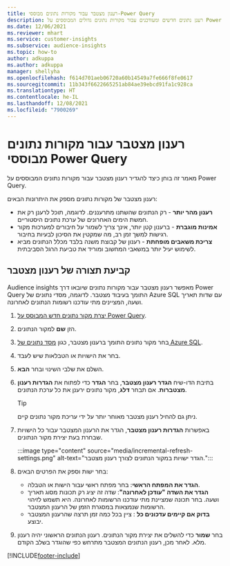 ```yaml
---
title: רענון מצטבר עבור מקורות נתונים מבוססי-Power Query
description: רענן נתונים חדשים ומעודכנים עבור מקורות נתונים גדולים המבוססים על Power Query.
ms.date: 12/06/2021
ms.reviewer: mhart
ms.service: customer-insights
ms.subservice: audience-insights
ms.topic: how-to
author: adkuppa
ms.author: adkuppa
manager: shellyha
ms.openlocfilehash: f614d701aeb06720a60b14549a7fe666f8fe0617
ms.sourcegitcommit: 11b343f6622665251ab84ae39ebcd91fa1c928ca
ms.translationtype: HT
ms.contentlocale: he-IL
ms.lasthandoff: 12/08/2021
ms.locfileid: "7900269"
---
```

# <a name="incremental-refresh-for-data-sources-based-on-power-query"></a>רענון מצטבר עבור מקורות נתונים מבוססי Power Query

מאמר זה בוחן כיצד להגדיר רענון מצטבר עבור מקורות נתונים המבוססים על Power Query.

רענון מצטבר של מקורות נתונים מספק את היתרונות הבאים:

- **רענון מהר יותר** - רק הנתונים שהשתנו מתרעננים. לדוגמה, תוכל לרענן רק את חמשת הימים האחרונים של ערכת נתונים היסטוריים.
- **אמינות מוגברת** - ברענון קטן יותר, אינך צריך לשמור על חיבורים למערכות מקור רגישות למשך זמן רב, מה שמקטין את הסיכון לבעיות בחיבור.
- **צריכת משאבים מופחתת** - רענון של קבוצת משנה בלבד מכלל הנתונים מביא לשימוש יעיל יותר במשאבי המחשוב ומוריד את טביעת הרגל הסביבתית.

## <a name="configure-incremental-refresh"></a>קביעת תצורה של רענון מצטבר

Audience insights מאפשר רענון מצטבר עבור מקורות נתונים שיובאו דרך Power Query התומך בעיבוד מצטבר. לדוגמה, מסדי נתונים של Azure SQL עם שדות תאריך ושעה, המציינים מתי עודכנו רשומות הנתונים לאחרונה.

1. [יצרת מקור נתונים חדש המבוסס על Power Query](connect-power-query.md).

1. הזן **שם** למקור הנתונים.

1. בחר מקור נתונים התומך ברענון מצטבר, כגון [מסד נתונים של Azure SQL](/power-query/connectors/azuresqldatabase).

1. בחר את הישויות או הטבלאות שיש לעבד.

1. השלם את שלבי השינוי ובחר **הבא**.

1. בתיבת הדו-שיח **הגדר רענון מצטבר**, בחר **הגדר** כדי לפתוח את **הגדרות רענון מצטברות**. אם תבחר **דלג**, מקור נתונים ירענן את כל ערכת הנתונים.
   > [!TIP]
   > ניתן גם להחיל רענון מצטבר מאוחר יותר על ידי עריכת מקור נתונים קיים.

1. באפשרות **הגדרות רענון מצטבר**, הגדר את הרענון המצטבר עבור כל הישויות שבחרת בעת יצירת מקור הנתונים.

   :::image type="content" source="media/incremental-refresh-settings.png" alt-text="הגדר ישויות במקור הנתונים לצורך רענון מצטבר.":::

1. בחר ישות וספק את הפרטים הבאים:

   - **הגדר את המפתח הראשי**: בחר מפתח ראשי עבור הישות או הטבלה.
   - **הגדר את השדה "עודכן לאחרונה"**: שדה זה יציג רק תכונות מסוג תאריך ושעה. בחר תכונה שמציינת מתי עודכנו הרשומות לאחרונה. היא תשמש לזיהוי הרשומות שנמצאות במסגרת הזמן של הרענון המצטבר.
   - **בדוק אם קיימים עדכונים כל** : ציין בכל כמה זמן תרצה שהרענון המצטבר יבוצע.

1. בחר **שמור** כדי להשלים את יצירת מקור הנתונים. רענון הנתונים הראשוני יהיה רענון מלא. לאחר מכן, רענון הנתונים המצטבר מתרחש כפי שהוגדר בשלב הקודם.


[!INCLUDE[footer-include](../includes/footer-banner.md)]
